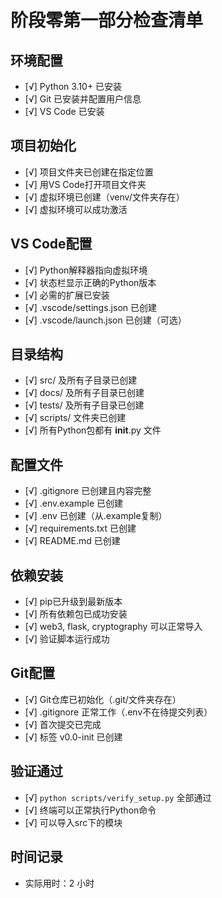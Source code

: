 # 阶段零第一部分检查清单

## 环境配置
- [√] Python 3.10+ 已安装
- [√] Git 已安装并配置用户信息
- [√] VS Code 已安装

## 项目初始化
- [√] 项目文件夹已创建在指定位置
- [√] 用VS Code打开项目文件夹
- [√] 虚拟环境已创建（venv/文件夹存在）
- [√] 虚拟环境可以成功激活

## VS Code配置
- [√] Python解释器指向虚拟环境
- [√] 状态栏显示正确的Python版本
- [√] 必需的扩展已安装
- [√] .vscode/settings.json 已创建
- [√] .vscode/launch.json 已创建（可选）

## 目录结构
- [√] src/ 及所有子目录已创建
- [√] docs/ 及所有子目录已创建
- [√] tests/ 及所有子目录已创建
- [√] scripts/ 文件夹已创建
- [√] 所有Python包都有 __init__.py 文件

## 配置文件
- [√] .gitignore 已创建且内容完整
- [√] .env.example 已创建
- [√] .env 已创建（从.example复制）
- [√] requirements.txt 已创建
- [√] README.md 已创建

## 依赖安装
- [√] pip已升级到最新版本
- [√] 所有依赖包已成功安装
- [√] web3, flask, cryptography 可以正常导入
- [√] 验证脚本运行成功

## Git配置
- [√] Git仓库已初始化（.git/文件夹存在）
- [√] .gitignore 正常工作（.env不在待提交列表）
- [√] 首次提交已完成
- [√] 标签 v0.0-init 已创建

## 验证通过
- [√] `python scripts/verify_setup.py` 全部通过
- [√] 终端可以正常执行Python命令
- [√] 可以导入src下的模块

## 时间记录
- 实际用时：2 小时